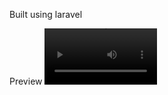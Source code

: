 Built using laravel

Preview
<video src='https://user-images.githubusercontent.com/29016859/174471909-481f88f0-3001-4c72-8ec3-18d2f3f5ac2d.mov' width=180/>
